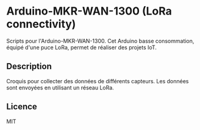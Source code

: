 # Arduino-MKR-WAN-1300 (LoRa connectivity)

Scripts pour l'Arduino-MKR-WAN-1300.
Cet Arduino basse consommation, équipé d'une puce LoRa, permet de réaliser des projets IoT.

## Description
Croquis pour collecter des données de différents capteurs. Les données sont envoyées en utilisant un réseau LoRa.

## Licence
MIT
